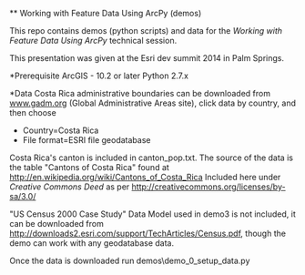 
** Working with Feature Data Using ArcPy (demos)

This repo contains demos (python scripts) and data for the _Working with Feature Data Using ArcPy_ technical session.

This presentation was given at the Esri dev summit 2014 in Palm Springs.
 
*Prerequisite
ArcGIS - 10.2 or later 
Python 2.7.x

*Data
Costa Rica administrative boundaries can be downloaded from www.gadm.org (Global Administrative Areas site), click data by country, and then choose 
 - Country=Costa Rica
 - File format=ESRI file geodatabase

Costa Rica's canton is included in canton_pop.txt. The source of the data is the table "Cantons of Costa Rica" found at 
http://en.wikipedia.org/wiki/Cantons_of_Costa_Rica 
Included here under _Creative Commons Deed_ as per http://creativecommons.org/licenses/by-sa/3.0/

"US Census 2000 Case Study" Data Model used in demo3 is not included, it can be downloaded from http://downloads2.esri.com/support/TechArticles/Census.pdf, though the demo can work with any geodatabase data.

Once the data is downloaded run demos\demo_0_setup_data.py